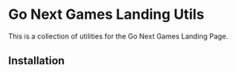 # Go Next Games Landing Utils

This is a collection of utilities for the Go Next Games Landing Page.

## Installation

